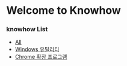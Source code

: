 # Welcome to Knowhow

### knowhow List<br>
* [All](https://github.com/websharei/knowhow/issues)
* [Windows 유틸리티](https://github.com/websharei/knowhow/issues/3)
* [Chrome 확장 프로그램](https://github.com/websharei/knowhow/issues/4)
